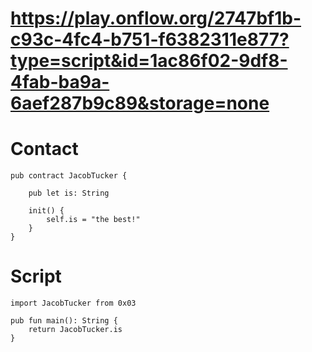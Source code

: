 # https://play.onflow.org/2747bf1b-c93c-4fc4-b751-f6382311e877?type=script&id=1ac86f02-9df8-4fab-ba9a-6aef287b9c89&storage=none

# Contact 
```cadence
pub contract JacobTucker {

    pub let is: String

    init() {
        self.is = "the best!"
    }
}
```

# Script 
```cadence
import JacobTucker from 0x03

pub fun main(): String {
    return JacobTucker.is
}
```
